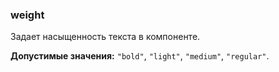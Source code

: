 ### weight

Задает насыщенность текста в компоненте.

<!-- props:start -->
**Допустимые значения:** `"bold"`, `"light"`, `"medium"`, `"regular"`.
<!-- props:end -->

